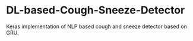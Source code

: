 # DL-based-Cough-Sneeze-Detector
Keras implementation of NLP based cough and sneeze detector based on GRU.
